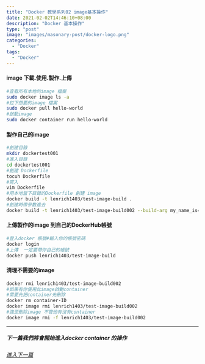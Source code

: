 ```yaml
---
title: "Docker 教學系列02 image基本操作"
date: 2021-02-02T14:46:10+08:00
description: "Docker 基本操作"
type: "post"
image: "images/masonary-post/docker-logo.png"
categories: 
  - "Docker"
tags:
  - "Docker"
---
```


#### image 下載.使用.製作.上傳
```bash
#查看所有本地的image 檔案
sudo docker image ls -a
#拉下想要的image 檔案
sudo docker pull hello-world
#啟動image
sudo docker container run hello-world
```

#### 製作自己的image
```bash
#創建目錄
mkdir dockertest001
#進入目錄
cd dockertest001
#創建 Dockerfile
tocuh Dockerfile
#寫入
vim Dockerfile
#用本地當下目錄的Dockerfile 創建 image 
docker build -t lenrich1403/test-image-build .
#創建時帶參數進去
docker build -t lenrich1403/test-image-build002 --build-arg my_name_is="Dan Hooker"
```

#### 上傳製作的image 到自己的DockerHub帳號
```bash
#登入docker 帳號#輸入你的帳號密碼
docker login
#上傳  一定要帶你自己的帳號
docker push lenrich1403/test-image-build
```

#### 清理不需要的image
```bash
docker rmi lenrich1403/test-image-build002
#如果有你使用此image啟動container 
#需要先把container先刪除
docker rm container-ID
docker image rmi lenrich1403/test-image-build002
#強至刪除image 不管他有沒有container
docker image rmi -f lenrich1403/test-image-build002
```
----------------------------------
##### 下一篇我們將會開始進入docker container  的操作
###### [進入下一篇](/docker-03)